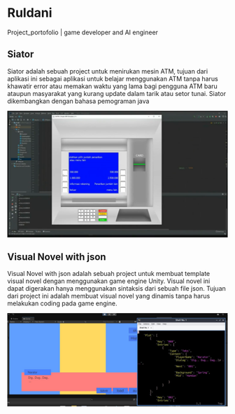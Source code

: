 

# Ruldani
Project_portofolio | game developer and AI engineer

## Siator
Siator adalah sebuah project untuk menirukan mesin ATM, tujuan dari aplikasi ini sebagai aplikasi untuk belajar menggunakan ATM tanpa harus khawatir error atau memakan waktu yang lama bagi pengguna ATM baru ataupun masyarakat yang kurang update dalam tarik atau setor tunai. Siator dikembangkan dengan bahasa pemograman java

![alt text](https://github.com/Perpuskita/Ruldani/blob/main/img/siator.png?raw=true)


## Visual Novel with json
Visual Novel with json adalah sebuah project untuk membuat template visual novel dengan menggunakan game engine Unity. Visual novel ini dapat digerakan hanya menggunakan sintaksis dari sebuah file json. Tujuan dari project ini adalah membuat visual novel yang dinamis tanpa harus melakukan coding pada game engine.

![alt text](https://github.com/Perpuskita/Ruldani/blob/main/img/Visual_Novel_withJson.jpg?raw=true)
